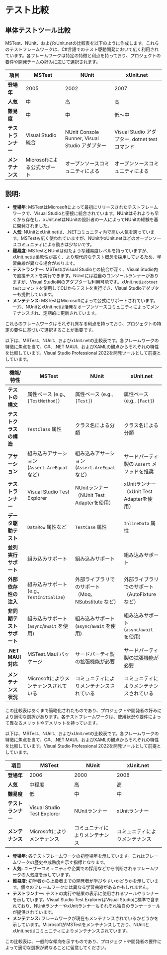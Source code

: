# テスト比較

## 単体テストツール比較


MSTest、NUnit、およびxUnit.netの比較表を以下のように作成します。これらのテストフレームワークは、C#言語でのテスト駆動開発において広く利用されています。各フレームワークは特定の特徴と利点を持っており、プロジェクトの要件や開発チームの好みに応じて選択されます。

| 項目       | MSTest                   | NUnit                    | xUnit.net                |
|------------|-------------------------|--------------------------|--------------------------|
| **登場年** | 2005                    | 2002                     | 2007                     |
| **人気**   | 中                      | 高                       | 高                       |
| **難易度** | 中                      | 中                       | 低～中                   |
| **テストランナー** | Visual Studio 統合 | NUnit Console Runner, Visual Studio アダプター | Visual Studio アダプター, dotnet test コマンド |
| **メンテナンス** | Microsoftによる公式サポート | オープンソースコミュニティによる | オープンソースコミュニティによる |

## 説明:

- **登場年**: MSTestはMicrosoftによって最初にリリースされたテストフレームワークで、Visual Studioと密接に統合されています。NUnitはそれよりも早くから存在し、xUnit.netはNUnitの設計者の一人によってNUnitの経験を基に開発されました。
- **人気**: NUnitとxUnit.netは、.NETコミュニティ内で高い人気を誇っています。MSTestも広く使われていますが、NUnitやxUnit.netほどのオープンソースコミュニティによる動きは少ないです。
- **難易度**: MSTestとNUnitは似たような難易度レベルを持っていますが、xUnit.netは柔軟性が高く、より現代的なテスト概念を採用しているため、学習曲線が異なる場合があります。
- **テストランナー**: MSTestはVisual Studioとの統合が深く、Visual Studio内で直接テストを実行できます。NUnitには独自のコンソールランナーがありますが、Visual Studio用のアダプターも利用可能です。xUnit.netは`dotnet test`コマンドを使用してCLIからテストを実行でき、Visual Studioアダプターも提供しています。
- **メンテナンス**: MSTestはMicrosoftによって公式にサポートされています。一方、NUnitとxUnit.netは活発なオープンソースコミュニティによってメンテナンスされ、定期的に更新されています。

これらのフレームワークはそれぞれ異なる利点を持っており、プロジェクトの特定の要件に基づいて選択することが重要です。

以下は、MSTest、NUnit、およびxUnit.netの比較表です。各フレームワークの特徴に焦点を当て、C#、.NET MAUI、およびXAMLの観点からそれぞれの特性を比較しています。Visual Studio Professional 2022を開発ツールとして前提としています。

| 機能/特性               | MSTest                                      | NUnit                                       | xUnit.net                                  |
|-------------------------|---------------------------------------------|----------------------------------------------|--------------------------------------------|
| **テストの構文**         | 属性ベース (e.g., `[TestMethod]`)             | 属性ベース (e.g., `[Test]`)                 | 属性ベース (e.g., `[Fact]`)                 |
| **テストクラスの構造**   | `TestClass` 属性                            | クラス名による分類                          | クラス名による分類                         |
| **アサーション**         | 組み込みアサーション (`Assert.AreEqual` など) | 組み込みアサーション (`Assert.AreEqual` など) | サードパーティ製の `Assert` メソッドを推奨 |
| **テストランナー**       | Visual Studio Test Explorer                 | NUnitランナー（NUnit Test Adapterを使用）   | xUnitランナー（xUnit Test Adapterを使用）   |
| **データ駆動テスト**     | `DataRow` 属性など                         | `TestCase` 属性                            | `InlineData` 属性                          |
| **並列実行サポート**     | 組み込みサポート                             | 組み込みサポート                            | 組み込みサポート                           |
| **外部依存性の注入**     | 組み込みサポート (e.g., `TestInitialize`)    | 外部ライブラリでのサポート（Moq、NSubstitute など） | 外部ライブラリでのサポート（AutoFixture など） |
| **非同期テストサポート** | 組み込みサポート (`async`/`await` を使用)     | 組み込みサポート (`async`/`await` を使用)     | 組み込みサポート (`async`/`await` を使用)    |
| **.NET MAUI対応**        | MSTest.Maui パッケージ                      | サードパーティ製の拡張機能が必要              | サードパーティ製の拡張機能が必要             |
| **メンテナンス状況**     | Microsoftによりメンテナンスされている        | コミュニティによりメンテナンスされている      | コミュニティによりメンテナンスされている      |

この比較表はあくまで簡略化されたものであり、プロジェクトや開発者の好みにより適切な選択があります。各テストフレームワークは、使用状況や要件によって異なるメリットやデメリットを持っています。

以下は、MSTest、NUnit、およびxUnit.netの比較表です。各フレームワークの特徴に焦点を当て、C#、.NET MAUI、およびXAMLの観点からそれぞれの特性を比較しています。Visual Studio Professional 2022を開発ツールとして前提としています。

| 項目           | MSTest                    | NUnit                      | xUnit.net                  |
|----------------|---------------------------|----------------------------|-----------------------------|
| **登場年**     | 2006                      | 2000                       | 2008                        |
| **人気**       | 中程度                    | 高                         | 高                          |
| **難易度**     | 低                        | 中                         | 中                          |
| **テストランナー** | Visual Studio Test Explorer | NUnitランナー             | xUnitランナー              |
| **メンテナンス**    | Microsoftによりメンテナンス | コミュニティによりメンテナンス | コミュニティによりメンテナンス |

- **登場年:** 各テストフレームワークの初登場年を示しています。これはフレームワークの歴史や成熟度を示す指標となります。
- **人気:** ユーザーコミュニティや企業での採用などから判断されるフレームワークの人気度を示しています。
- **難易度:** 初学者から上級者までの開発者が学びやすいかどうかを示しています。個々のフレームワークには異なる学習曲線があるかもしれません。
- **テストランナー:** テストの実行や結果の表示に使用されるツールやランナーを示しています。Visual Studio Test ExplorerはVisual Studioに標準で含まれており、NUnitランナーやxUnitランナーもそれぞれ独自のランナーツールが提供されています。
- **メンテナンス:** フレームワークが現在もメンテナンスされているかどうかを示しています。MicrosoftがMSTestをメンテナンスしており、NUnitとxUnit.netはコミュニティによりメンテナンスされています。

この比較表は、一般的な傾向を示すものであり、プロジェクトや開発者の要件によって適切な選択が異なることに留意してください。


